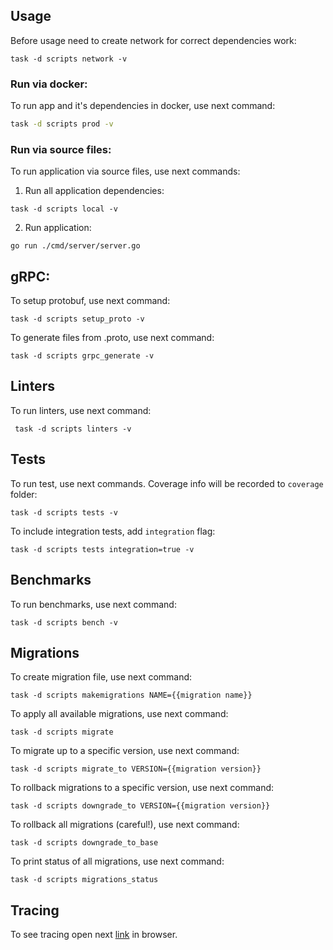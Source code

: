 ## Usage

Before usage need to create network for correct dependencies work:
```shell
task -d scripts network -v
```

### Run via docker:

To run app and it's dependencies in docker, use next command:
```bash
task -d scripts prod -v
```

### Run via source files:

To run application via source files, use next commands:
1) Run all application dependencies:
```shell
task -d scripts local -v
```
2) Run application:
```shell
go run ./cmd/server/server.go
```

## gRPC:

To setup protobuf, use next command:
```shell
task -d scripts setup_proto -v
```

To generate files from .proto, use next command:
```shell
task -d scripts grpc_generate -v
```

## Linters

To run linters, use next command:
```shell
 task -d scripts linters -v
```

## Tests

To run test, use next commands. Coverage info will be
recorded to ```coverage``` folder:
```shell
task -d scripts tests -v
```

To include integration tests, add `integration` flag:
```shell
task -d scripts tests integration=true -v
```

## Benchmarks

To run benchmarks, use next command:
```shell
task -d scripts bench -v
```

## Migrations

To create migration file, use next command:
```shell
task -d scripts makemigrations NAME={{migration name}}
```

To apply all available migrations, use next command:
```shell
task -d scripts migrate
```

To migrate up to a specific version, use next command:
```shell
task -d scripts migrate_to VERSION={{migration version}}
```

To rollback migrations to a specific version, use next command:
```shell
task -d scripts downgrade_to VERSION={{migration version}}
```

To rollback all migrations (careful!), use next command:
```shell
task -d scripts downgrade_to_base
```

To print status of all migrations, use next command:
```shell
task -d scripts migrations_status
```

## Tracing

To see tracing open
next [link](http://localhost:16686) in browser.

